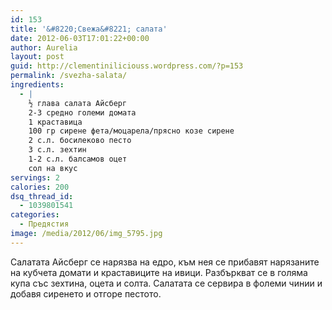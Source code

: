 ```yaml
---
id: 153
title: '&#8220;Свежа&#8221; салата'
date: 2012-06-03T17:01:22+00:00
author: Aurelia
layout: post
guid: http://clementiniliciouss.wordpress.com/?p=153
permalink: /svezha-salata/
ingredients:
  - |
    ½ глава салата Айсберг
    2-3 средно големи домата
    1 краставица
    100 гр сирене фета/моцарела/прясно козе сирене
    2 с.л. босилеково песто
    3 с.л. зехтин
    1-2 с.л. балсамов оцет
    сол на вкус
servings: 2
calories: 200
dsq_thread_id:
  - 1039801541
categories:
  - Предястия
image: /media/2012/06/img_5795.jpg
---
```

Салатата Айсберг се нарязва на едро, към нея се прибавят нарязаните на кубчета домати и краставиците на ивици. Разбъркват се в голяма купа със зехтина, оцета и солта. Салатата се сервира в фолеми чинии и добавя сиренето и отгоре пестото.